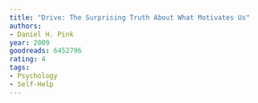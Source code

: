 ```yaml
---
title: "Drive: The Surprising Truth About What Motivates Us"
authors:
- Daniel H. Pink
year: 2009
goodreads: 6452796
rating: 4
tags:
- Psychology
- Self-Help
---
```

